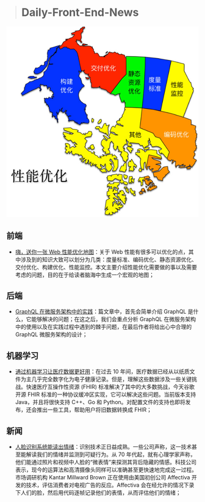 
> # Daily-Front-End-News

[![cover][img]][link]

[img]: https://github.com/fengshangwuqi/Daily-Front-End-News/blob/master/history/2018/07/18/performance-optimization-map.jpg "嗨，送你一张 Web 性能优化地图"
[link]: https://github.com/berwin/Blog/issues/23

## 前端

- [嗨，送你一张 Web 性能优化地图](https://github.com/berwin/Blog/issues/23)：关于 Web 性能有很多可以优化的点，其中涉及到的知识大致可以划分为几类：度量标准、编码优化、静态资源优化、交付优化、构建优化、性能监控。本文主要介绍性能优化需要做的事以及需要考虑的问题，目的在于给读者脑海中生成一个宏观的地图；

## 后端

- [GraphQL 在微服务架构中的实践](https://draveness.me/graphql-microservice)：篇文章中，首先会简单介绍 GraphQL 是什么，它能够解决的问题；在这之后，我们会重点分析 GraphQL 在微服务架构中的使用以及在实践过程中遇到的棘手问题，在最后作者将给出心中合理的 GraphQL 微服务架构的设计；

## 机器学习

- [通过机器学习让医疗数据更好用](https://googledeveloperschina.blogspot.com/2018/07/making-healthcare-data-work-better-with.html)：在过去 10 年间，医疗数据已经从以纸质文件为主几乎完全数字化为电子健康记录。但是，理解这些数据涉及一些关键挑战。快速医疗互操作性资源 (FHIR) 标准解决了其中的大多数挑战，今天谷歌开源 FHIR 标准的一种协议缓冲区实现，它可以解决这些问题。当前版本支持 Java，并且将很快支持 C++、Go 和 Python。对配置文件的支持也即将发布，还会推出一些工具，帮助用户将旧数据转换成 FHIR；

## 新闻

- [人脸识别系统能读出情绪](https://www.solidot.org/story?sid=57245)：识别技术正日益成熟。一些公司声称，这一技术甚至能解读我们的情绪并监测到可疑行为。从 70 年代起，就有心理学家声称，他们能通过照片和视频中人脸的“微表情”来探测其背后隐藏的情感。科技公司表示，现今的运算法和高清摄像头同样可以准确甚至更快速地完成这一过程。市场调研机构 Kantar Millward Brown 正在使用由美国初创公司 Affectiva 开发的技术，评估消费者对电视广告的反应。Affectiva 会在经允许的情况下录下人们的脸，然后用代码逐帧记录他们的表情，从而评估他们的情绪；